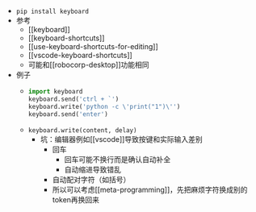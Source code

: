 - `pip install keyboard`
- 参考
  - [[keyboard]]
  - [[keyboard-shortcuts]]
  - [[use-keyboard-shortcuts-for-editing]]
  - [[vscode-keyboard-shortcuts]]
  - 可能和[[robocorp-desktop]]功能相同
- 例子
  - ```python
    import keyboard
    keyboard.send('ctrl + `')
    keyboard.write('python -c \'print("1")\'')
    keyboard.send('enter')
    ```
  - `keyboard.write(content, delay)`
    - 坑：编辑器例如[[vscode]]导致按键和实际输入差别
      - 回车
        - 回车可能不换行而是确认自动补全
        - 自动缩进导致错乱
      - 自动配对字符（如括号）
      - 所以可以考虑[[meta-programming]]，先把麻烦字符换成别的token再换回来